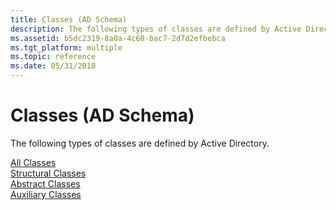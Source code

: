 ```yaml
---
title: Classes (AD Schema)
description: The following types of classes are defined by Active Directory.
ms.assetid: b5dc2319-8a0a-4c60-bac7-2d7d2efbebca
ms.tgt_platform: multiple
ms.topic: reference
ms.date: 05/31/2018
---
```


# Classes (AD Schema)

The following types of classes are defined by Active Directory.

<dl>

[All Classes](classes-all.md)  
[Structural Classes](classes-structural.md)  
[Abstract Classes](classes-abstract.md)  
[Auxiliary Classes](classes-auxiliary.md)  
</dl>

 

 




